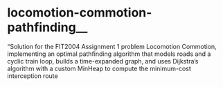 # locomotion-commotion-pathfinding__
“Solution for the FIT2004 Assignment 1 problem Locomotion Commotion, implementing an optimal pathfinding algorithm that models roads and a cyclic train loop, builds a time-expanded graph, and uses Dijkstra’s algorithm with a custom MinHeap to compute the minimum-cost interception route
